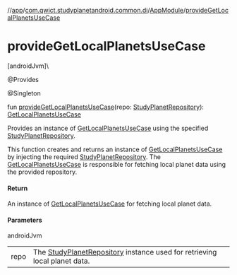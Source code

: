 //[app](../../../index.md)/[com.qwict.studyplanetandroid.common.di](../index.md)/[AppModule](index.md)/[provideGetLocalPlanetsUseCase](provide-get-local-planets-use-case.md)

# provideGetLocalPlanetsUseCase

[androidJvm]\

@Provides

@Singleton

fun [provideGetLocalPlanetsUseCase](provide-get-local-planets-use-case.md)(repo: [StudyPlanetRepository](../../com.qwict.studyplanetandroid.data.repository/-study-planet-repository/index.md)): [GetLocalPlanetsUseCase](../../com.qwict.studyplanetandroid.domain.use_case.planets/-get-local-planets-use-case/index.md)

Provides an instance of [GetLocalPlanetsUseCase](../../com.qwict.studyplanetandroid.domain.use_case.planets/-get-local-planets-use-case/index.md) using the specified [StudyPlanetRepository](../../com.qwict.studyplanetandroid.data.repository/-study-planet-repository/index.md).

This function creates and returns an instance of [GetLocalPlanetsUseCase](../../com.qwict.studyplanetandroid.domain.use_case.planets/-get-local-planets-use-case/index.md) by injecting the required [StudyPlanetRepository](../../com.qwict.studyplanetandroid.data.repository/-study-planet-repository/index.md). The [GetLocalPlanetsUseCase](../../com.qwict.studyplanetandroid.domain.use_case.planets/-get-local-planets-use-case/index.md) is responsible for fetching local planet data using the provided repository.

#### Return

An instance of [GetLocalPlanetsUseCase](../../com.qwict.studyplanetandroid.domain.use_case.planets/-get-local-planets-use-case/index.md) for fetching local planet data.

#### Parameters

androidJvm

| | |
|---|---|
| repo | The [StudyPlanetRepository](../../com.qwict.studyplanetandroid.data.repository/-study-planet-repository/index.md) instance used for retrieving local planet data. |
